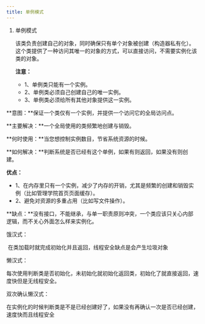 ```yaml
---
title: 单例模式
---
```


1. 单例模式

   该类负责创建自己的对象，同时确保只有单个对象被创建（构造器私有化）。这个类提供了一种访问其唯一的对象的方式，可以直接访问，不需要实例化该类的对象。

   **注意：**

   - 1、单例类只能有一个实例。
   - 2、单例类必须自己创建自己的唯一实例。
   - 3、单例类必须给所有其他对象提供这一实例。

**意图：**保证一个类仅有一个实例，并提供一个访问它的全局访问点。

**主要解决：**一个全局使用的类频繁地创建与销毁。

**何时使用：**当您想控制实例数目，节省系统资源的时候。

**如何解决：**判断系统是否已经有这个单例，如果有则返回，如果没有则创建。

**优点：**

- 1、在内存里只有一个实例，减少了内存的开销，尤其是频繁的创建和销毁实例（比如管理学院首页页面缓存）。
- 2、避免对资源的多重占用（比如写文件操作）。

**缺点：**没有接口，不能继承，与单一职责原则冲突，一个类应该只关心内部逻辑，而不关心外面怎么样来实例化。

饿汉式：

​	在类加载时就完成初始化并且返回，线程安全缺点是会产生垃圾对象

懒汉式：

​	每次使用判断类是否初始化，未初始化就初始化返回类，初始化了就直接返回，速度快但是无线程安全。

双次确认懒汉式：

​	在实例化的时候判断类是不是已经创建好了，如果没有再确认一次是否已经创建，速度快而且线程安全

